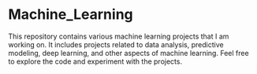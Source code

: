 # Machine_Learning
This repository contains various machine learning projects that I am working on. It includes projects related to data analysis, predictive modeling, deep learning, and other aspects of machine learning. Feel free to explore the code and experiment with the projects.
